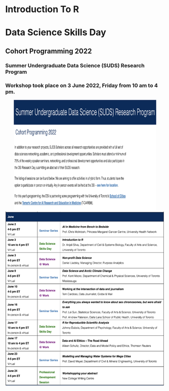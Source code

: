 # Introduction To R
# Data Science Skills Day
## Cohort Programming 2022
### Summer Undergraduate Data Science (SUDS) Research Program

### Workshop took place on 3 June 2022, Friday from 10 am to 4 pm.


<div style="text-align:center">

<img src="DescrpImage1.png" alt="README1" width="450" height="350"/>

<img src="DescrpImage2.png" alt="README1" width="650" height="550"/>

<div style="text-align:center">
